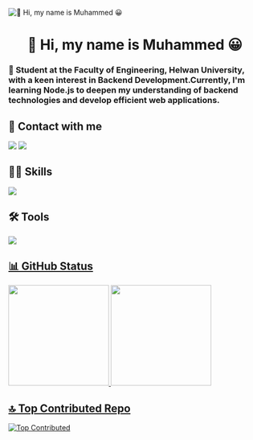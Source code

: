 ![👋 Hi, my name is Muhammed 😀](https://user-images.githubusercontent.com/10498744/210012254-234538ff-d198-48aa-8964-37e6fd45d227.gif)


<div id="toc">
  <ul align="center" style="list-style: none">
    <summary>
      <h1>
        👋 Hi, my name is Muhammed 😀
      </h1>
    </summary>
  </ul>
</div>
 <h3 align="left">🚀 Student at the Faculty of Engineering, Helwan University, with a keen interest in Backend Development.Currently, I'm learning Node.js to deepen my understanding of backend technologies and develop efficient web applications.</h3>

## 🤙 Contact with me
<p align="left">
  <a href="https://www.linkedin.com/in/muhammedalii9/" target="blank"><img src="https://skillicons.dev/icons?i=linkedin" /></a>
  <a href="https://x.com/0xmuhammed9" target="blank"><img src="https://skillicons.dev/icons?i=twitter"></a>  
</p>

## 🤹‍♀️ Skills
<p align="left">
  <a href="https://skillicons.dev" target="blank">
    <img src="https://skillicons.dev/icons?i=git,c,js,nodejs,express,mongodb" />
  </a>
</p>

## 🛠️ Tools
<p align="left">
  <a href="https://skillicons.dev"target="blank">
    <img src="https://skillicons.dev/icons?i=notion,github,obsidian,eclipse,arduino,vscode"
  </a>
</p>
    


## 📊 GitHub Status 
<div align="left">
  <img height="200" src="https://github-readme-stats.vercel.app/api?username=0xIsagiY9&theme=tokyonight&hide_border=false&include_all_commits=false&count_private=false" />
  <img height="200" src="https://nirzak-streak-stats.vercel.app/?user=0xIsagiY9&theme=tokyonight&hide_border=false" />
</div>



## 🔝 Top Contributed Repo
![Top Contributed](https://github-contributor-stats.vercel.app/api?username=0xIsagiY9&limit=5&theme=tokyonight&combine_all_yearly_contributions=true)







